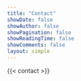 ```yaml
---
title: "Contact"
showDate: false
showAuthor: false
showPagination: false
showReadingTime: false
showComments: false
layout: simple
---
```


{{< contact >}}

